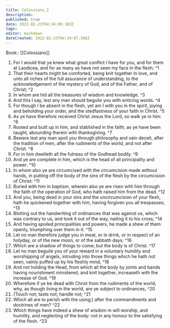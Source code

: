 ```yaml
---
title: Colossians_2
description: 
published: true
date: 2022-02-23T04:34:09.383Z
tags: 
editor: markdown
dateCreated: 2022-02-23T04:34:07.588Z
---
```


 Book:: [[Colossians]]
 1. For I would that ye knew what great conflict I have for you, and for them at Laodicea, and for as many as have not seen my face in the flesh; ^1
 2. That their hearts might be comforted, being knit together in love, and unto all riches of the full assurance of understanding, to the acknowledgement of the mystery of God, and of the Father, and of Christ; ^2
 3. In whom are hid all the treasures of wisdom and knowledge. ^3
 4. And this I say, lest any man should beguile you with enticing words. ^4
 5. For though I be absent in the flesh, yet am I with you in the spirit, joying and beholding your order, and the stedfastness of your faith in Christ. ^5
 6. As ye have therefore received Christ Jesus the Lord, so walk ye in him: ^6
 7. Rooted and built up in him, and stablished in the faith, as ye have been taught, abounding therein with thanksgiving. ^7
 8. Beware lest any man spoil you through philosophy and vain deceit, after the tradition of men, after the rudiments of the world, and not after Christ. ^8
 9. For in him dwelleth all the fulness of the Godhead bodily. ^9
 10. And ye are complete in him, which is the head of all principality and power: ^10
 11. In whom also ye are circumcised with the circumcision made without hands, in putting off the body of the sins of the flesh by the circumcision of Christ: ^11
 12. Buried with him in baptism, wherein also ye are risen with him through the faith of the operation of God, who hath raised him from the dead. ^12
 13. And you, being dead in your sins and the uncircumcision of your flesh, hath he quickened together with him, having forgiven you all trespasses; ^13
 14. Blotting out the handwriting of ordinances that was against us, which was contrary to us, and took it out of the way, nailing it to his cross; ^14
 15. And having spoiled principalities and powers, he made a shew of them openly, triumphing over them in it. ^15
 16. Let no man therefore judge you in meat, or in drink, or in respect of an holyday, or of the new moon, or of the sabbath days: ^16
 17. Which are a shadow of things to come; but the body is of Christ. ^17
 18. Let no man beguile you of your reward in a voluntary humility and worshipping of angels, intruding into those things which he hath not seen, vainly puffed up by his fleshly mind, ^18
 19. And not holding the Head, from which all the body by joints and bands having nourishment ministered, and knit together, increaseth with the increase of God. ^19
 20. Wherefore if ye be dead with Christ from the rudiments of the world, why, as though living in the world, are ye subject to ordinances, ^20
 21. (Touch not; taste not; handle not; ^21
 22. Which all are to perish with the using;) after the commandments and doctrines of men? ^22
 23. Which things have indeed a shew of wisdom in will worship, and humility, and neglecting of the body: not in any honour to the satisfying of the flesh. ^23
